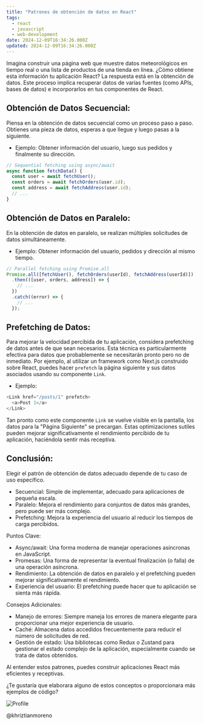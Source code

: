 ```yaml
---
title: "Patrones de obtención de datos en React"
tags:
  - react
  - javascript
  - web-development
date: 2024-12-09T16:34:26.000Z
updated: 2024-12-09T16:34:26.000Z
---
```


Imagina construir una página web que muestre datos meteorológicos en tiempo real o una lista de productos de una tienda en línea. ¿Cómo obtiene esta información tu aplicación React? La respuesta está en la obtención de datos. Este proceso implica recuperar datos de varias fuentes (como APIs, bases de datos) e incorporarlos en tus componentes de React.

## Obtención de Datos Secuencial:

Piensa en la obtención de datos secuencial como un proceso paso a paso. Obtienes una pieza de datos, esperas a que llegue y luego pasas a la siguiente.

- Ejemplo: Obtener información del usuario, luego sus pedidos y finalmente su dirección.

```javascript
// Sequential fetching using async/await
async function fetchData() {
  const user = await fetchUser();
  const orders = await fetchOrders(user.id);
  const address = await fetchAddress(user.id);
  // ...
}
```

## Obtención de Datos en Paralelo:

En la obtención de datos en paralelo, se realizan múltiples solicitudes de datos simultáneamente.

- Ejemplo: Obtener información del usuario, pedidos y dirección al mismo tiempo.

```javascript
// Parallel fetching using Promise.all
Promise.all([fetchUser(), fetchOrders(userId), fetchAddress(userId)])
  .then(([user, orders, address]) => {
    // ...
  })
  .catch((error) => {
    // ...
  });
```

## Prefetching de Datos:

Para mejorar la velocidad percibida de tu aplicación, considera prefetching de datos antes de que sean necesarios. Esta técnica es particularmente efectiva para datos que probablemente se necesitarán pronto pero no de inmediato. Por ejemplo, al utilizar un framework como Next.js construido sobre React, puedes hacer `prefetch` la página siguiente y sus datos asociados usando su componente `Link`.

- Ejemplo:

```javascript
<Link href="/posts/1" prefetch>
  <a>Post 1</a>
</Link>
```

Tan pronto como este componente `Link` se vuelve visible en la pantalla, los datos para la "Página Siguiente" se precargan. Estas optimizaciones sutiles pueden mejorar significativamente el rendimiento percibido de tu aplicación, haciéndola sentir más receptiva.

## Conclusión:

Elegir el patrón de obtención de datos adecuado depende de tu caso de uso específico.

- Secuencial: Simple de implementar, adecuado para aplicaciones de pequeña escala.
- Paralelo: Mejora el rendimiento para conjuntos de datos más grandes, pero puede ser más complejo.
- Prefetching: Mejora la experiencia del usuario al reducir los tiempos de carga percibidos.

Puntos Clave:

- Async/await: Una forma moderna de manejar operaciones asíncronas en JavaScript.
- Promesas: Una forma de representar la eventual finalización (o falla) de una operación asíncrona.
- Rendimiento: La obtención de datos en paralelo y el prefetching pueden mejorar significativamente el rendimiento.
- Experiencia del usuario: El prefetching puede hacer que tu aplicación se sienta más rápida.

Consejos Adicionales:

- Manejo de errores: Siempre maneja los errores de manera elegante para proporcionar una mejor experiencia de usuario.
- Caché: Almacena datos accedidos frecuentemente para reducir el número de solicitudes de red.
- Gestión de estado: Usa bibliotecas como Redux o Zustand para gestionar el estado complejo de la aplicación, especialmente cuando se trata de datos obtenidos.

Al entender estos patrones, puedes construir aplicaciones React más eficientes y receptivas.

¿Te gustaría que elaborara alguno de estos conceptos o proporcionara más ejemplos de código?

![Profile](https://res.cloudinary.com/khriztianmoreno/image/upload/c_scale,w_148/v1591324337/KM-brand/stickers/sticker-3_2x.png)

@khriztianmoreno

